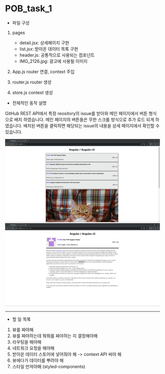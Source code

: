 # POB_task_1

- 파일 구성

1. pages

   - detail.jsx: 상세페이지 구현
   - list.jsx: 받아온 데이터 목록 구현
   - header.js: 공통적으로 사용되는 컴포넌트
   - IMG_2126.jpg: 광고에 사용될 이미지

2. App.js
   router 연결, context 주입

3. router.js
   router 생성

4. store.js
   context 생성

- 전체적인 동작 설명

GitHub REST API에서 특정 reository의 issue를 받아와
메인 페이지에서 버튼 형식으로 배치 하였습니다.
메인 페이지의 버튼들은 무한 스크롤 방식으로 추가 로드 되게 하였습니다.
배치된 버튼을 클릭하면 해당되는 issue의 내용을 상세 페이지에서 확인할 수 있습니다.

![alt text](a.png)
![alt text](b.png)

---

- 할 일 목록

1. 뷰를 짜야해
2. 뷰를 짜야하는데 뭐뭐를 짜야하는 지 결정해야해
3. 라우팅을 해야해
4. 네트워크 요청을 해야해
5. 받아온 데이터 스토어에 넣어줘야 해 -> context API 써야 해
6. 뷰에다가 데이터를 뿌려야 해
7. 스타일 만져야해 (styled-components)
